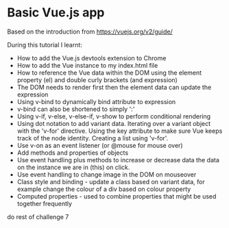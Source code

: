 # Basic Vue.js app

Based on the introduction from https://vuejs.org/v2/guide/

During this tutorial I learnt:
- How to add the Vue.js devtools extension to Chrome
- How to add the Vue instance to my index.html file
- How to reference the Vue data within the DOM using the element property (el) and double curly brackets (and expression)
- The DOM needs to render first then the element data can update the expression
- Using v-bind to dynamically bind attribute to expression 
- v-bind can also be shortened to simply ':'
- Using v-if, v-else, v-else-if, v-show to perform conditional rendering
- Using dot notation to add variant data. Iterating over a variant object with the 'v-for' directive. Using the key attribute to make sure Vue keeps track of the node identity. Creating a list using 'v-for'.
- Use v-on as an event listener (or @mouse for mouse over)
- Add methods and properties of objects
- Use event handling plus methods to increase or decrease data the data on the instance we are in (this) on click.
- Use event handling to change image in the DOM on mouseover
- Class style and binding - update a class based on variant data, for example change the colour of a div based on colour property
- Computed properties - used to combine properties that might be used together frequently

do rest of challenge 7

